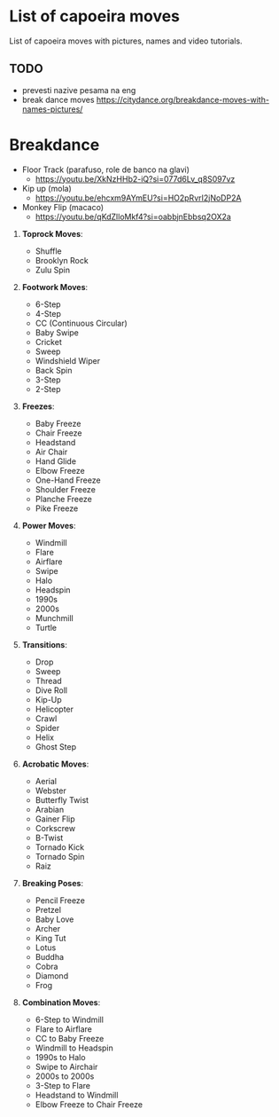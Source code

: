 # List of capoeira moves

List of capoeira moves with pictures, names and video tutorials.

## TODO

- prevesti nazive pesama na eng
- break dance moves
  https://citydance.org/breakdance-moves-with-names-pictures/

# Breakdance

- Floor Track (parafuso, role de banco na glavi)
  - https://youtu.be/XkNzHHb2-iQ?si=077d6Lv_q8S097vz
- Kip up (mola)
  - https://youtu.be/ehcxm9AYmEU?si=HO2pRvrI2jNoDP2A
- Monkey Flip (macaco)
  - https://youtu.be/qKdZlloMkf4?si=oabbjnEbbsq2OX2a

1. **Toprock Moves**:
    - Shuffle
    - Brooklyn Rock
    - Zulu Spin

2. **Footwork Moves**:
    - 6-Step
    - 4-Step
    - CC (Continuous Circular)
    - Baby Swipe
    - Cricket
    - Sweep
    - Windshield Wiper
    - Back Spin
    - 3-Step
    - 2-Step

3. **Freezes**:
    - Baby Freeze
    - Chair Freeze
    - Headstand
    - Air Chair
    - Hand Glide
    - Elbow Freeze
    - One-Hand Freeze
    - Shoulder Freeze
    - Planche Freeze
    - Pike Freeze

4. **Power Moves**:
    - Windmill
    - Flare
    - Airflare
    - Swipe
    - Halo
    - Headspin
    - 1990s
    - 2000s
    - Munchmill
    - Turtle

5. **Transitions**:
    - Drop
    - Sweep
    - Thread
    - Dive Roll
    - Kip-Up
    - Helicopter
    - Crawl
    - Spider
    - Helix
    - Ghost Step

6. **Acrobatic Moves**:
    - Aerial
    - Webster
    - Butterfly Twist
    - Arabian
    - Gainer Flip
    - Corkscrew
    - B-Twist
    - Tornado Kick
    - Tornado Spin
    - Raiz

7. **Breaking Poses**:
    - Pencil Freeze
    - Pretzel
    - Baby Love
    - Archer
    - King Tut
    - Lotus
    - Buddha
    - Cobra
    - Diamond
    - Frog

8. **Combination Moves**:
    - 6-Step to Windmill
    - Flare to Airflare
    - CC to Baby Freeze
    - Windmill to Headspin
    - 1990s to Halo
    - Swipe to Airchair
    - 2000s to 2000s
    - 3-Step to Flare
    - Headstand to Windmill
    - Elbow Freeze to Chair Freeze
